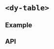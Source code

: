 # `<dy-table>`

## Example

<gbp-example
  name="dy-table"
  props='{"columns": [{"title": "Name", "dataIndex": "name"}, {"title": "Email", "dataIndex": "email"}], "data": [{"name": "Foo", "email": "foo@bar.com"}, {"name": "Bar", "email": "bar@foo.com"}]}'
  src="https://jspm.dev/duoyun-ui/elements/table"></gbp-example>

## API

<gbp-api src="/src/elements/table.ts"></gbp-api>
